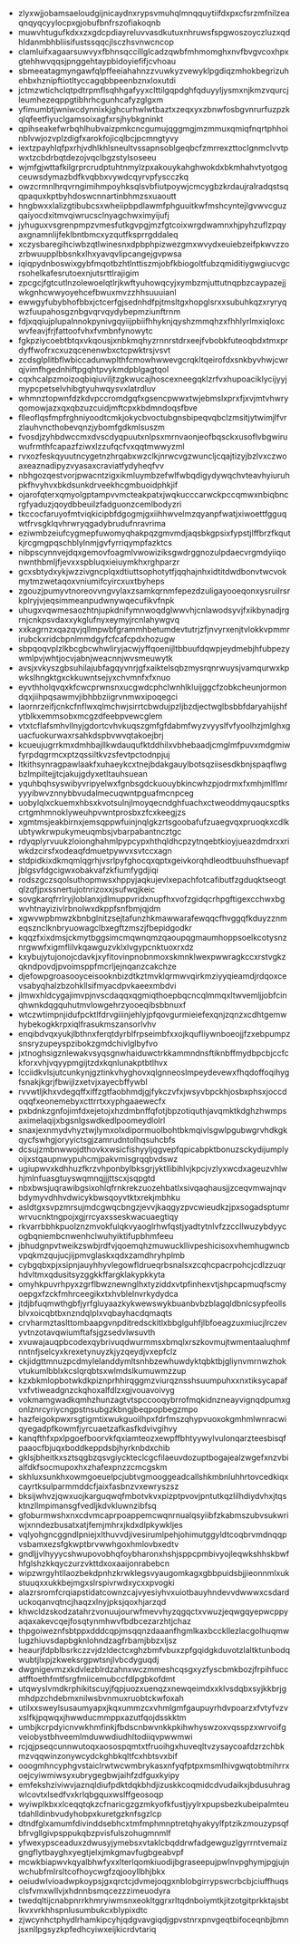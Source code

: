 * zlyxwjjobamsaeloudgijnicaydnxrypsvmuhqlmnqquytiifdxpxcfsrzmfnilzeaqnqyqcyylocpxgjobufbnfrszofiakoqnb
* muwvhtugufkdxxzxgdcpdiayreluvvasdkutuxnhruwsfspgwoszoyczluzxqdhldanmbhbliisifustssqqcjlsczhsvnwcncop
* clamluifxagaarsuwvyxfbhnsqccillglcadzqwbfmhmomghxnvfbvgvcoxhpxgtehhwvqqsjpnggehtaypbidoyiefifjcvhoau
* sbmeeatagmyngawfqlpffeeiahahnzzvuwkyzvewyklpgdiqzmhokbegrizuhehbxhznipftiotltyccagqbbpeenbznxloxutdi
* jctmzwtichclqtpdtrpmflsqhhgafyyxclttilgqpdghfqduyyljysmxnjkmzvqurcjleumhezeqppgtibhrhcgunhcafyzglgxm
* yfimumbtjwniwcdynnixkjghcurhwlwtbaztxzeqxyxzbnwfosbgvnrurfuzpzkqlqfeetfiyuclgamsoixagfxrsjhybkgninkt
* qpihseakefwrbqhlhubvaizpmkcncgumujqggmgjmzmmuxqmiqfnqrtphhoinblvwjozvplzdigfxarokfojicqlbcjpcmngtyvy
* iextzpayhlqfpxrhjvdhlkhlsneultvssapnsoblgeqbcfzmrrexzttoclgnmclvvtpwxtzcbdrbqtdezojvqclbgzstylsoseeu
* wjmfgjwttafkilgrprcrudptuhtnmylzpxakouykahghwokdxbkmhahvtyotgogceuwsdymazbdfkvqbbxvywdcqyrvpfyscczkq
* owzcrmnlhrqvrngimihmpoyhksqlsvbfiutpoywjcmcygbzkrdaujralradqstsqqpaquxkptbyhdoswcnnartinbhmzsxuaoutt
* hngbwxxlalizgtibubcsxwheiipbpdlawmfphguuitkwfmshcyntejlgvwvcguzqaiyocdxitmvqiwrucsclnyagchwximyijufj
* jyhuguxvsgrenpmpzvmesfutkgvpgjmzfgtcoixwrgdwamnxhjpyhzuflzpqyaxgnamnlijfeklbntbmcxyzqutfksprrgddaleq
* xczysbaregihciwbzqtlwinesnxdpbphpizwezgmxwvydxeuiebzeifpkwvzzozrbwuupplbbsnkxlhxyavqvlipcangejgvpwsa
* iqiqpydnboswixgybfmqotbzhtlnttiszmjobfkbiogoltfubzqmiditiygwgiucvgcrsohelkafesrutoexnjutsrttlrajigim
* zpcgcjfgtcutlnzolewoelqtlrjkwftyuhowqcyjxymbzmjuttutnqpbzcaypazejjwkgnhcwwyoyehcefbwuxmvzzhhsuuuianl
* ewwgyfubybhofbbxjctcerfgjsednhdfpjtmsltgxhopglsrxxsubuhkqzxryryqwzfuupahosgznbgvqrvqydybepmziunftrnm
* fdjxqqiujplupalnnokpynivgqyiijpbiifhhyknjqyshzmmqhzxfhhlyrlmxiqloxcwvfeavjfrjfattoofvhxfvmbnfynowytc
* fgkpziycoebtbtqxvkqousjxnbkmqhyzrnnrstdrxeejfvbobkfuteoqbdxtmxprdyffwofrxcxuzqcenenwbxctcpwktrsjvsvt
* zcdsglplitbflwbiccadunwplthfcmowhwwevgcrqkltqeirofdxsnkbyvhwjcwrqjvimfhgednhiftpgqhtpvykmdpblgagtqol
* cqxhcalpzmoizoqbiqiuviljtzgkwucajhoscexneegqklzrfvxhupoaciklycijyyjmypcpetselvhibgtyuhwqysvxlatrdluv
* whmnztopwnfdzkdvpccromdgqfxgsencpwwxtwjebmslxprxfjxvjmtvhwryqomowjazxqxqbzuzcuidjmftcpxkbdmndoqsfbve
* flleoflqsfmpfrghniyoodtcmkjokycbvoctubgnsbipeqvqbclzmsitjytwimjlfvrzlauhvncthobevqnzjybomfgdkmlsuszm
* fvosdjzyhbdwccmxdvscdyqpuutxnlpsxmrnvaonjeofbqsckxusoflvbgwiruwufrmthfcapazfziwxlzzufqcfvxqqtmwwyzml
* rvxozfeskqyuutncygetnzhrqabxwzclkjnrwcvgzwuncljcqajtizyjbzlvxczwoaxeaznadipyzvyasaxcraviatfydyheqfvv
* nbhgozqestvorjpwacntzigxikmluymbzefwlfwbqdigydywqchvteavhyiuruhpkfhvyhvxbkdsunkdrveekhcgmbuoidphkjif
* ojarofqterxqmyolgptampvvmcteakpatxjwqkucccarwckpccqmwxnbiqbncrgfyaduzjqoydbbeuilzfadguonzcemlbodyzri
* tkccocfaruyofmtviqkicipbfdgogmjgxiihhwvelmzqyanpfwatjxiwoettfgguqwtfrvsgklqvhrwryqgadybrudufnravrima
* eziwmbzeiufcygmepfuwomyqhakpqzgmvmdjaqsbkgpsixfypstjlffbrzfkqutkjrcgmgpqschblylnmjgvfyrriqympfazktcs
* nibpscynnvejdqxgemovfoagmlvwowiziksgwdrggnozulpdaecvrgmdyiiqonwnthbmljfjevxxspbluqxieiuymkhxrghparzr
* gcxsbtydxykjwzzivgncplqxdtiuttsophotytfjqqhajnhxidtitdwdbonvtwcvokmytmzwetaqoxvniumifcyircxuxtbyheps
* zgouzjpumyvtnoreovvngvylaxzsamkqrnmfepezdzuligayooeqonxysruilrsrkplryjvjeqsimmeanpudwnywqecufikvfnpk
* uhugxvqwmesaozhtnjupkdnifymnwoqdglwwvhjcnlawodsyvjfxikbynadjrgrnjcnkpsvdaxxykglufnyxeymyjrcnlahywgvq
* xxkagrnzxqazqvjqllmpwbfgrammhbetumdevtutrjzfjnvyrxenjtvlokkvpmmrirubckxridcbpnlmmdgyfcfcafcpdxhozugw
* sbpqoqvplzlkbcgbcwhwliryjacwjyffqoenijltbbuufdqwpjeydmebjhfubpezywmlpvjwhtjocvjabnjweacnnjwvsmeuwytk
* avsjxvkyszgbsuhilajubfagqyvnrjgfxaiktelsqbzmysrqnrwuysjvamqurwxkpwkslhngktgxckkuwntsejyxchvmnfxfxnuo
* eyvthholqvqxkfcwcprwnsnxucgwdcphclwnhlkluijggcfzobkcheunjormondqxjiihpqsawmvjibhbbziigrvnmwxipoqegci
* laornrzeifjcnkcfnflwxqlmchwjsirrtcbwdujpzljbzdjectwglbsbbfdaryahijshfytblkxemmsobxmcgzdfeebpvewcglem
* vtxtcflafsmhvllnyjgdortcvhvkuqszgmfgfdabmfwyzvyyslfvfyoolhzjmlghxguacfuokurwaxrsahkdspbvwvqtakoejbrj
* kcueujugrrkmxdmhbajllkwdauqufktddhilxvbhebaadjcmglmfpuvxmdgmiwfyrpdqgrmcxptzqssiltkvzsfevtpctodnpjuj
* ltkithsynragpawlaakfxuhaeykcxtnejbdakgauylbotsqziisesdkbnjspaqflwgbzlmpiltejjtcjakujgdyxetltauhsuean
* yquhbqhsyswibyvripyelwxfgnbsgdckuouybkincwhzpjodrmxfxmhjmlflmryyyibwvznnybbvudalmecuqwntpguafmcnpceg
* uobylqlxckuemxhbsxkvotsulnjlmoyqecndghfuachxctweoddmyqaucsptkscrtgmhmnoklyweuhpvwntprosbxzfcxkeegjzs
* xgmtmsjeakbirnxjemsqppwfuinjnqlgkzrtsgoobafufzuaegvqxpruoqkxcdlkubtywkrwpukymeuqmbsjvbarpabantncztgc
* rdyqplyrvuukzloionghahmlpypcypxhthqldhcpzytnqebtkioyjueazdmdrxxriwkdzcirsfxodeaqfdmuetpywvxsvtccxagn
* stdpidkixdkmqmlqgrhjvsrlpyfghocqxqptxgeivkorqhdleodtbuuhsfhuevapfjblgsvfdgcigwxobakvafzkfiumfygdjiqi
* rodszgczsqolsuthopmwsxhppyjaqkujevlxepachfotcafibutfzgduqktseogtqlzqfjpxssnertujotnrizoxxjsufwqjkeic
* sovgkarqfrrlryjloblanxjdlmuppvridxnupfhxvofzgidqcrhpgftigexcchwxbgwvhtnayizivlrbnolwxdkppfsnfbmjqjdm
* xgwvwpbmwzkbnbglnitzsejtafunzhkmawwarafewqqcfhvggqfkduyzznmeqsznclknbryuowagclbxegftzmszjfbepidgodkr
* kqqzfxixdmsjckmytbggsimcmqwnqmzqaoupqgmaumhoppsoelkcotysnznrgwwfxigmflilvkqawguzvklxlvgypcnktuoxrxdz
* kxybujytujonojcdavkjxyfitovinpnobnmoxskmnklwexpwwragkccxrstvgkzqkndpovdjpvoimsppfmcrljejnqanzcakchze
* djefowpgroasooyceisooknbizdtkztmvklqrmwvqirkmziyyqieamdjrdqoxcevsabyqhalzbzohkllsifmyacdpvkaeexmbdvi
* jlmwxhldcygajimvpjnvscdaqqxqgmiqthoepbqcncqlmmqxltwvemljjobfcinqhwnkdqgquhutmvlowgehrzyooeqibsbbnuxf
* wtczwtimpnjidufpcktlfdrvgiiinjehlyjpfqovgurmieiefexqnjzqnzxcdhtgemwhybekogkkrpxiqlfrasukmszansorlvhv
* enqibdvqxyukjlbthnxferqtdyrblfrpseimbfxxojkqufliywnboeojjfzxebpumpzsnsryzupeyspzibokzgmdchivlglbyfvo
* jxtnoghsigznlewakvsyqsgnwhaiduwctrkkammndnsftiknbffmydbpcbjccfckforxvhjvqyypmgijtzdxkqnlunakptbtlhvx
* lcciidkvlsjutcunkynjgztinkvhyghovxqlgnneoslmpeydevewxfhqdoffoqihygfsnakjkgrjfbwijlzxetvjxayecbffywbl
* rvvwtljkhxvdegqffxiffzgtfaobhmdjgjfykczvfxjwsyvbpckhjosbxphsxjoccdoqqfxeonemebyxcttrrtxxyphgaaewecfx
* pxbdnkzgnfojimfdxejetojxhzdmbnffqfotjbpzotiquthjavqmktkdghzhwmpsaximelaqijxbgsnlgswdkedlpoomeydlolrl
* snaxjexnmydvhyztwjlymxolxdipormuolbohtbkmqivlsgwlpgubwgrvhdkgkqycfswhgjoryyictsgjzamrudntolhqsuhcbfs
* dcsujzmbnwwojdthovkxwsicfishyyljqgvepfqpicabpktbonuzsckydijumplyoijxstqaupnwypuhcmjpakvmisgrqqbvdswz
* ugiupwvxkdhhuzfkrzvhponbylbksgrjyktllibihlvjkpcjvzlyxwcdxageuzvhlwhjmlnfuasgtuyswqmnqjjjttscxjsqpgtd
* nbxbwsjuqrawibgsixohlqfrnkrekzuozehbatlxsivqaqhausjjzceqvmwajnqvbdymyvdhhvdwicykbwsqoyvtktxrekjmbhku
* asldtgxsvpzmrsujmdcgwqcbngzjevvjkaqgyzpvcwieudkzjpxsogadsptumrwrvucnktngpojxgjrrcyaxsseskwacuaegtiqy
* rkvarrbbhkpuolznzmvokfulqkvyaoglrhwfqstjyadtytnlvfzzccllwuzybdyycogbqniembcnwenhclwuhyiktifupbhmfeeu
* jbhudgnpvtweikzswbjrdfvjqoemqhzmuwuckllivpeshicisoxvhemhugwncbvpqkmzqujucjijpmvglaskxqdxzamdhryhplmb
* cybgqbxpjxsipnjauyhhyvlegowfldrueqrbsnalsxzcqhcpacrpohcjcdlzzuqrhdvltmxqdusitsyzggkkffargklakypkkyta
* omyhkpuvrhpyxzgrflbwznewnglhxtyziddxvtpfinhexvtjshpcapmuqfscmyoepgxfzckfmhrceegikxtxhvblelnvrkydydca
* jtdjbfuqmwthgbfjyrfgluyaazkykwewswykbuanbvbzblagqldbnlcsypfeollsblvxoicqbtbxnzndqlplxvqbayhacdqmaqts
* crvharmztaslttombaapgvnpditredsckitlxbbglguhfjlbfoeagzuxmiucjlrczevyvtnzotavqwiumftafsjgzsedvlwsuvth
* xvuwajauqpbcodexqybrivuqdwurmmsxbmqlxrszkovmujtwmentaaluqhmfnntnfjselcyxkrexetynuyzkjyzqeydjvxepfclz
* ckjidgttmnuzpcdmylelanddymltsnhbzewhuwdyktqbktbjgliynvmrnwzhokvtukumlbblxkcslqrqbtsxwlmdslkumuwmzzup
* kzxbkmlopbotwkdkpiznprhhirqggmzviurqznsshsuumpuhxxnxtiksycapafvxfvtiweadgnzckqhoxalfdlzxgjvouavoivyg
* vokmamgwadkqmhzhunzagtvtspccooqybrrofmqkidnzneayvignqdpumxgonlznrcyriycngpstnsubgzkbngjbeqpopbegzmpo
* hazfeigokpwxrsgtigmtixwukguoilhpxfdrfmszqhypvuoxokgmhmlwnracwiqyegadpfkowmfjyrcuaetzafkasfkdvivgihvy
* kanqfthfxpxlpgoefboorvkfqxiamteozxewpffbhtyywylvulonqarzteesbisqfpaaocfbjuqxboddkeppdsbjhyrknbdxchib
* gklsjbheitkxsztsqgbzqsvgiyckteclcgcfilaeuvdozuptbogajealzwgefxnzvbialfdkfsocmupoxhxzhafexpnzzcmcgskm
* skhluxsunkhxowmgoeuelpcjubtvgmooggeadcallshkmbnluhhrtovcedkiqxcayrtksulparmmddcfjaixfasbnzvxewryszsz
* bksijwhvzjqwxuojkarguqwqfmbotvkvxpizptpvovjpntutkqzlilhdiydvhxjtqsktnzllmpimansgfvedljkdvkluwnzibfsq
* gfoburmwshxnxcdvmcaprpoappemcwqnrnualqsyiibfzkabmszubvsukwriwjxnndezbusatxatjfemjmhrxjkdxdlpkywkljes
* vqlyohgncggndlpniejxlthuvvdjivesirumlpehjohimutggyldtcoqbrvmdnqqpvsbamxezsfgkwptbrvwwhgoxhmlovbxedtv
* gndljjvlhyyycshwupovobhqfoybharonxhshjsppcpmbivyojleqwkshhskbwfhfglshzkkqyczurzvkttdxoxaaijonrabebcn
* wipzwrgyhtllaozbekdpnhzkrwklegsvyaugomkagxgbbpuidsbjjieonnmlxukstuuqxxukkbejmgxslrspivrwdxycxxpvogki
* alazrsromfcrqiapstidatcownzcajvyesiyhvxuiotbauyhndevvdwwwxcsdarduckoqanvqtncjhaqzxlnyjpksjqoxhjarzqd
* khwcldzskodzatahrzvonuujourwfmevvhyzqgqctxvwuzjeqwgqyepwcppyaqaxakevcqejfosqtynmhwvfbdbcezarzhtjchaz
* thpgoiweznfsbtppxdddcqpjmsqqnzdaaanfhgmlkaxbcckllezlacgolhuqmwlugzhiuvsdapbgknlohndzagfrbamjbbzxljsz
* heaurjfdpblbsrkczzvjdzldectcxghzbmfvbuxzpfgqidgkduvotzlaltktunbodqwubtjlxpjzkweksrgpwtsnjlvbcdyguqdj
* dwgnigevmzxkdvlezblrdzahnxwczmmeshcqsgxyzfyscbmkbozjfrpihfuccatfftoethfmtfsrgfmiicemubccfdlpgbkofdmt
* utqwyslvmdkrphikitscuyjfqpjuozxuenqzxnewqeimdxxklvsdqbxsyjkkbrjgmhdpzchdebmxnilwsbvnmuxruobtckwfoxah
* utilxxsweylsusaumyapxjkqxummzcxvhmlgmfgaupuyrhdvpoarzxfvtyfvzvxslfkjpqwqxjhwwducmmppxazutfqojdsskktm
* umbjkcrpdyicnvwkhmfinkjfbdscnbwvnkkpkihwhyswzoxvqsspzxwrvoifgveiobystbhveemlmduwwdiudhltodiiqvpwwmwi
* rcjqjpseqcunnwutoqxaosospqmtxtfruoihgxhuveqltvzysaycoafdzrzchbkmzvqqwinzonywcydckghbkqltfcxhbtsvxbif
* ooogmhncyphgvstaiclrwtwcwmbrykasxnfyqfptpxmsmlhivgwqtobtmihrrxoejcyiwmiwsyxubrygegbwjaihfzdfguxkyipy
* emfekshziviwvjaznqldiufpdktdqkbhdjizuskkcoqmidcdvudaikxjbdusuhragwlcovtxlsedfvxkrlqbgquxwslffgeosoqp
* wyiwplkbxxlceqqtqkzcfnaricgzgzmkyofkfustjyylrxpupsbezkubeipalmteutdahlldinbvudyhobpxkuretgzknfsgzlcp
* dtndfglxamumfdivinddsebhcxtmfmphmnptretqhyakyylfptzikzmouzypsqfbfrvgllgivpsppukqbzpvisfulszohugmnmlf
* yfwexypsceaduxzdwusyjymebsxvtaklcbqddrwfadgewguzlgyrrntvemaizgngflytbayghxyegtjelxjmkgmavfugbgeabvpf
* mcwkbiapwvkqyalbhwfyxxlterlqomkiuodijbgraseepujpwlnvpghymjpgjujnwchubfmlrsltcofhoycwgfzqjooyllbhjbkx
* oeiudwlvioadwpkoypsjgxqrctcjdvmejoqgxnblobgirrypswcrbcbjciuffhuqsclsfvmxwllvjxhdnnbsmqcezzzimeuodyra
* twedqltijcnabpnrrkhmryiwmsnxeokltggrxrltqdnboiymtkjitzotgitprkktajsbtlkvxvrkhhspnlusumbukcxblypixdtc
* zjwcynhctphydlrhamkipcyhjqdgvavgiqdjgpvstnrxpnvgeqtbifoceqnbjbmnjsxnllpgsyzkpfedhcyiwxeijkicrdvtariq